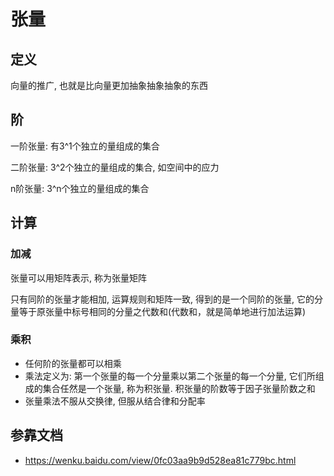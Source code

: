# 张量
## 定义
向量的推广, 也就是比向量更加抽象抽象抽象的东西

## 阶
一阶张量: 有3^1个独立的量组成的集合

二阶张量: 3^2个独立的量组成的集合, 如空间中的应力

n阶张量: 3^n个独立的量组成的集合

## 计算

### 加减
张量可以用矩阵表示, 称为张量矩阵

只有同阶的张量才能相加, 运算规则和矩阵一致, 得到的是一个同阶的张量, 它的分量等于原张量中标号相同的分量之代数和(代数和，就是简单地进行加法运算)

### 乘积
- 任何阶的张量都可以相乘
- 乘法定义为: 第一个张量的每一个分量乘以第二个张量的每一个分量, 它们所组成的集合任然是一个张量, 称为积张量. 
积张量的阶数等于因子张量阶数之和
- 张量乘法不服从交换律, 但服从结合律和分配率

## 参靠文档
- https://wenku.baidu.com/view/0fc03aa9b9d528ea81c779bc.html